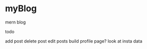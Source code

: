 # myBlog
 mern blog


 todo 

 add post
 delete post
 edit posts
 build profile page?
 look at insta data 

